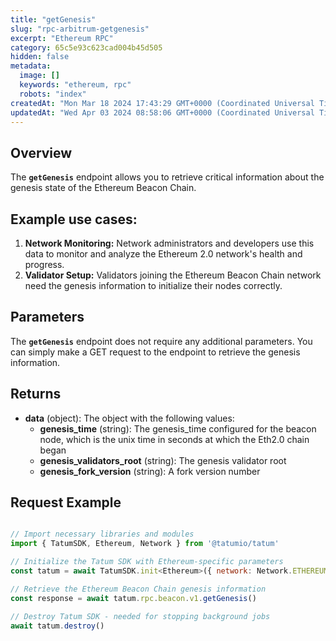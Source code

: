 ```yaml
---
title: "getGenesis"
slug: "rpc-arbitrum-getgenesis"
excerpt: "Ethereum RPC"
category: 65c5e93c623cad004b45d505
hidden: false
metadata: 
  image: []
  keywords: "ethereum, rpc"
  robots: "index"
createdAt: "Mon Mar 18 2024 17:43:29 GMT+0000 (Coordinated Universal Time)"
updatedAt: "Wed Apr 03 2024 08:58:06 GMT+0000 (Coordinated Universal Time)"
---
```

## Overview

The **`getGenesis`** endpoint allows you to retrieve critical information about the genesis state of the Ethereum Beacon Chain.

## Example use cases:

1. **Network Monitoring:** Network administrators and developers use this data to monitor and analyze the Ethereum 2.0 network's health and progress.
2. **Validator Setup:** Validators joining the Ethereum Beacon Chain network need the genesis information to initialize their nodes correctly.

## Parameters

The **`getGenesis`** endpoint does not require any additional parameters. You can simply make a GET request to the endpoint to retrieve the genesis information.

## Returns

- **data** (object): The object with the following values:
  - **genesis_time** (string): The genesis_time configured for the beacon node, which is the unix time in seconds at which the Eth2.0 chain began
  - **genesis_validators_root** (string): The genesis validator root
  - **genesis_fork_version** (string): A fork version number

## Request Example

```Text cURL

```
```javascript JS SDK
// Import necessary libraries and modules
import { TatumSDK, Ethereum, Network } from '@tatumio/tatum'

// Initialize the Tatum SDK with Ethereum-specific parameters
const tatum = await TatumSDK.init<Ethereum>({ network: Network.ETHEREUM })

// Retrieve the Ethereum Beacon Chain genesis information
const response = await tatum.rpc.beacon.v1.getGenesis()

// Destroy Tatum SDK - needed for stopping background jobs
await tatum.destroy()
```
